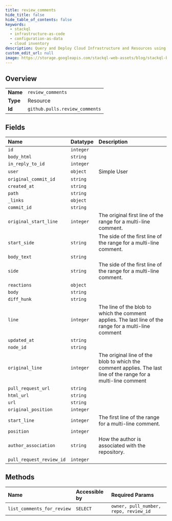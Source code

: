 ```yaml
---
title: review_comments
hide_title: false
hide_table_of_contents: false
keywords:
  - stackql
  - infrastructure-as-code
  - configuration-as-data
  - cloud inventory
description: Query and Deploy Cloud Infrastructure and Resources using SQL
custom_edit_url: null
image: https://storage.googleapis.com/stackql-web-assets/blog/stackql-blog-post-featured-image.png
---
```

  
    

## Overview
<table><tbody>
<tr><td><b>Name</b></td><td><code>review_comments</code></td></tr>
<tr><td><b>Type</b></td><td>Resource</td></tr>
<tr><td><b>Id</b></td><td><code>github.pulls.review_comments</code></td></tr>
</tbody></table>

## Fields
| Name | Datatype | Description |
|:-----|:---------|:------------|
| `id` | `integer` |  |
| `body_html` | `string` |  |
| `in_reply_to_id` | `integer` |  |
| `user` | `object` | Simple User |
| `original_commit_id` | `string` |  |
| `created_at` | `string` |  |
| `path` | `string` |  |
| `_links` | `object` |  |
| `commit_id` | `string` |  |
| `original_start_line` | `integer` | The original first line of the range for a multi-line comment. |
| `start_side` | `string` | The side of the first line of the range for a multi-line comment. |
| `body_text` | `string` |  |
| `side` | `string` | The side of the first line of the range for a multi-line comment. |
| `reactions` | `object` |  |
| `body` | `string` |  |
| `diff_hunk` | `string` |  |
| `line` | `integer` | The line of the blob to which the comment applies. The last line of the range for a multi-line comment |
| `updated_at` | `string` |  |
| `node_id` | `string` |  |
| `original_line` | `integer` | The original line of the blob to which the comment applies. The last line of the range for a multi-line comment |
| `pull_request_url` | `string` |  |
| `html_url` | `string` |  |
| `url` | `string` |  |
| `original_position` | `integer` |  |
| `start_line` | `integer` | The first line of the range for a multi-line comment. |
| `position` | `integer` |  |
| `author_association` | `string` | How the author is associated with the repository. |
| `pull_request_review_id` | `integer` |  |
## Methods
| Name | Accessible by | Required Params |
|:-----|:--------------|:----------------|
| `list_comments_for_review` | `SELECT` | `owner, pull_number, repo, review_id` |
